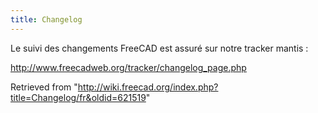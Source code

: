 ```yaml
---
title: Changelog
---
```

Le suivi des changements FreeCAD est assuré sur notre tracker mantis :

<http://www.freecadweb.org/tracker/changelog_page.php>

Retrieved from "<http://wiki.freecad.org/index.php?title=Changelog/fr&oldid=621519>"